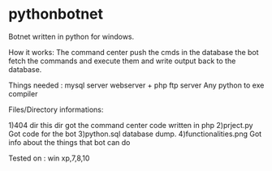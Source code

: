 # pythonbotnet
Botnet written in python for windows.

How it works:
  The command center push the cmds in the database the bot fetch the commands and execute them and write output back to the database.
  
Things needed :
  mysql server
  webserver + php
  ftp server
  Any python to exe compiler

Files/Directory informations:

1)404 dir
  this dir got the command center code written in php
2)prject.py
  Got code for the bot
3)python.sql
  database dump.
4)functionalities.png
  Got info about the things that bot can do
  
Tested on :
  win xp,7,8,10
